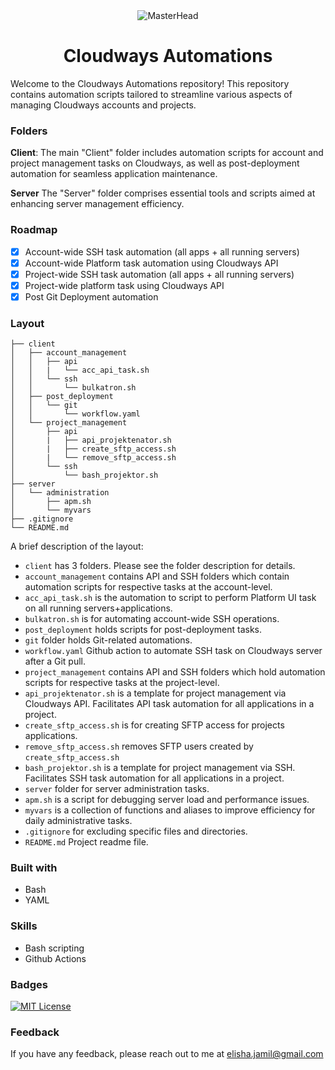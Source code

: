 <div align="center">
  <img src="https://user-images.githubusercontent.com/74038190/212748842-9fcbad5b-6173-4175-8a61-521f3dbb7514.gif" alt="MasterHead">
</div>

<h1 align="center">Cloudways Automations</h1>

Welcome to the Cloudways Automations repository! This repository contains automation scripts tailored to streamline various aspects of managing Cloudways accounts and projects.


### Folders
**Client**: 
The main "Client" folder includes automation scripts for account and project management tasks on Cloudways, as well as post-deployment automation for seamless application maintenance.

**Server**
The "Server" folder comprises essential tools and scripts aimed at enhancing server management efficiency.

### Roadmap

- [x]  Account-wide SSH task automation (all apps + all running servers)
- [x]  Account-wide Platform task automation using Cloudways API  
- [x]  Project-wide SSH task automation (all apps + all running servers)
- [x] Project-wide platform task using Cloudways API
- [x] Post Git Deployment automation 
### Layout

```tree
├── client
│   ├── account_management
│   │   ├── api
│   │   |   └── acc_api_task.sh
│   │   └── ssh
│   │       └── bulkatron.sh
│   ├── post_deployment
│   │   └── git
│   │       └── workflow.yaml
│   └── project_management
│       ├── api
│       |   ├── api_projektenator.sh
│       |   ├── create_sftp_access.sh
│       |   └── remove_sftp_access.sh
│       └── ssh
│           └── bash_projektor.sh
├── server
│   └── administration
│       ├── apm.sh
│       └── myvars
├── .gitignore
└── README.md

```

A brief description of the layout:

* `client` has 3 folders. Please see the folder description for details.
* `account_management` contains API and SSH folders which contain automation scripts for respective tasks at the account-level.
* `acc_api_task.sh` is the automation to script to perform Platform UI task on all running servers+applications.
* `bulkatron.sh` is for automating account-wide SSH operations.
* `post_deployment` holds scripts for post-deployment tasks.
* `git` folder holds Git-related automations.
* `workflow.yaml` Github action to automate SSH task on Cloudways server after a Git pull.
* `project_management` contains API and SSH folders which hold automation scripts for respective tasks at the project-level.
* `api_projektenator.sh` is a template for project management via Cloudways API. Facilitates API task automation for all applications in a project.
* `create_sftp_access.sh` is for creating SFTP access for projects applications.
* `remove_sftp_access.sh` removes SFTP users created by `create_sftp_access.sh`
* `bash_projektor.sh` is a template for project management via SSH. Facilitates SSH task automation for all applications in a project.
* `server` folder for server administration tasks.
* `apm.sh` is a script for debugging server load and performance issues.
* `myvars` is a collection of functions and aliases to improve efficiency for daily administrative tasks. 
* `.gitignore` for excluding specific files and directories.
* `README.md` Project readme file.

### Built with

- Bash
- YAML
###  Skills
- Bash scripting
- Github Actions

### Badges

[![MIT License](https://img.shields.io/badge/License-MIT-green.svg)](https://choosealicense.com/licenses/mit/)



### Feedback

If you have any feedback, please reach out to me at elisha.jamil@gmail.com